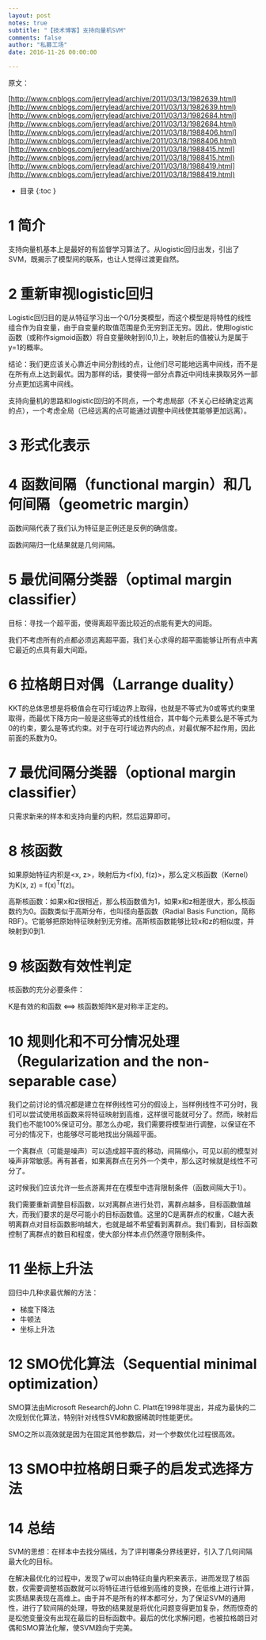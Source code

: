 ```yaml
---
layout: post
notes: true
subtitle: "【技术博客】支持向量机SVM"
comments: false
author: "私募工场"
date: 2016-11-26 00:00:00

---
```



原文：

[http://www.cnblogs.com/jerrylead/archive/2011/03/13/1982639.html](http://www.cnblogs.com/jerrylead/archive/2011/03/13/1982639.html)
[http://www.cnblogs.com/jerrylead/archive/2011/03/13/1982684.html](http://www.cnblogs.com/jerrylead/archive/2011/03/13/1982684.html)
[http://www.cnblogs.com/jerrylead/archive/2011/03/18/1988406.html](http://www.cnblogs.com/jerrylead/archive/2011/03/18/1988406.html)
[http://www.cnblogs.com/jerrylead/archive/2011/03/18/1988415.html](http://www.cnblogs.com/jerrylead/archive/2011/03/18/1988415.html)
[http://www.cnblogs.com/jerrylead/archive/2011/03/18/1988419.html](http://www.cnblogs.com/jerrylead/archive/2011/03/18/1988419.html)

*   目录
{:toc }

# 1 简介

支持向量机基本上是最好的有监督学习算法了。从logistic回归出发，引出了SVM，既揭示了模型间的联系，也让人觉得过渡更自然。

# 2 重新审视logistic回归

Logistic回归目的是从特征学习出一个0/1分类模型，而这个模型是将特性的线性组合作为自变量，由于自变量的取值范围是负无穷到正无穷。因此，使用logistic函数（或称作sigmoid函数）将自变量映射到(0,1)上，映射后的值被认为是属于y=1的概率。

结论：我们更应该关心靠近中间分割线的点，让他们尽可能地远离中间线，而不是在所有点上达到最优。因为那样的话，要使得一部分点靠近中间线来换取另外一部分点更加远离中间线。

支持向量机的思路和logistic回归的不同点，一个考虑局部（不关心已经确定远离的点），一个考虑全局（已经远离的点可能通过调整中间线使其能够更加远离）。

# 3 形式化表示

# 4 函数间隔（functional margin）和几何间隔（geometric margin）

函数间隔代表了我们认为特征是正例还是反例的确信度。

函数间隔归一化结果就是几何间隔。

# 5 最优间隔分类器（optimal margin classifier）

目标：寻找一个超平面，使得离超平面比较近的点能有更大的间距。

我们不考虑所有的点都必须远离超平面，我们关心求得的超平面能够让所有点中离它最近的点具有最大间距。

# 6 拉格朗日对偶（Larrange duality）

KKT的总体思想是将极值会在可行域边界上取得，也就是不等式为0或等式约束里取得，而最优下降方向一般是这些等式的线性组合，其中每个元素要么是不等式为0的约束，要么是等式约束。对于在可行域边界内的点，对最优解不起作用，因此前面的系数为0。

# 7 最优间隔分类器（optional margin classifier）

只需求新来的样本和支持向量的内积，然后运算即可。

# 8 核函数

如果原始特征内积是&lt;x, z&gt;，映射后为&lt;f(x), f(z)&gt;，那么定义核函数（Kernel）为K(x, z) = f(x)<sup>T</sup>f(z)。

高斯核函数：如果x和z很相近，那么核函数值为1，如果x和z相差很大，那么核函数约为0。函数类似于高斯分布，也叫径向基函数（Radial Basis Function，简称RBF）。它能够把原始特征映射到无穷维。高斯核函数能够比较x和z的相似度，并映射到0到1.

# 9 核函数有效性判定

核函数的充分必要条件：

K是有效的和函数 &lt;==&gt; 核函数矩阵K是对称半正定的。

# 10 规则化和不可分情况处理（Regularization and the non-separable case）

我们之前讨论的情况都是建立在样例线性可分的假设上，当样例线性不可分时，我们可以尝试使用核函数来将特征映射到高维，这样很可能就可分了。然而，映射后我们也不能100%保证可分。那怎么办呢，我们需要将模型进行调整，以保证在不可分的情况下，也能够尽可能地找出分隔超平面。

一个离群点（可能是噪声）可以造成超平面的移动，间隔缩小，可见以前的模型对噪声非常敏感。再有甚者，如果离群点在另外一个类中，那么这时候就是线性不可分了。

这时候我们应该允许一些点游离并在在模型中违背限制条件（函数间隔大于1）。

我们需要重新调整目标函数，以对离群点进行处罚，离群点越多，目标函数值越大，而我们要求的是尽可能小的目标函数值。这里的C是离群点的权重，C越大表明离群点对目标函数影响越大，也就是越不希望看到离群点。我们看到，目标函数控制了离群点的数目和程度，使大部分样本点仍然遵守限制条件。

# 11 坐标上升法

回归中几种求最优解的方法：

*	梯度下降法
*	牛顿法
*	坐标上升法

# 12 SMO优化算法（Sequential minimal optimization）

SMO算法由Microsoft Research的John C. Platt在1998年提出，并成为最快的二次规划优化算法，特别针对线性SVM和数据稀疏时性能更优。

SMO之所以高效就是因为在固定其他参数后，对一个参数优化过程很高效。

# 13 SMO中拉格朗日乘子的启发式选择方法

# 14 总结

SVM的思想：在样本中去找分隔线，为了评判哪条分界线更好，引入了几何间隔最大化的目标。

在解决最优化的过程中，发现了w可以由特征向量内积来表示，进而发现了核函数，仅需要调整核函数就可以将特征进行低维到高维的变换，在低维上进行计算，实质结果表现在高维上。由于并不是所有的样本都可分，为了保证SVM的通用性，进行了软间隔的处理，导致的结果就是将优化问题变得更加复杂，然而惊奇的是松弛变量没有出现在最后的目标函数中。最后的优化求解问题，也被拉格朗日对偶和SMO算法化解，使SVM趋向于完美。
